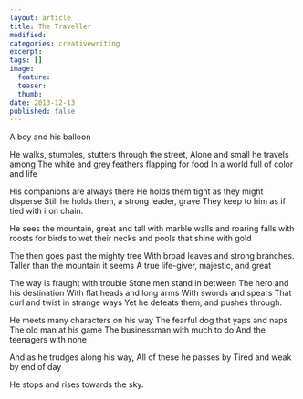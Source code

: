 ```yaml
---
layout: article
title: The Traveller
modified:
categories: creativewriting
excerpt:
tags: []
image:
  feature:
  teaser:
  thumb:
date: 2013-12-13
published: false
---
```


A boy and his balloon

He walks, stumbles, stutters through the street,
Alone and small he travels among
The white and grey feathers flapping for food
In a world full of color and life

His companions are always there
He holds them tight as they might disperse
Still he holds them, a strong leader, grave
They keep to him as if tied with iron chain.

He sees the mountain, great and tall
with marble walls and roaring falls
with roosts for birds to wet their necks
and pools that shine with gold

The then goes past the mighty tree
With broad leaves and strong branches.
Taller than the mountain it seems
A true life-giver, majestic, and great

The way is fraught with trouble
Stone men stand in between
The hero and his destination
With flat heads and long arms
With swords and spears
That curl and twist in strange ways
Yet he defeats them, and pushes through.

He meets many characters on his way
The fearful dog that yaps and naps
The old man at his game
The businessman with much to do
And the teenagers with none

And as he trudges along his way,
All of these he passes by
Tired and weak by end of day

He stops and rises towards the sky.